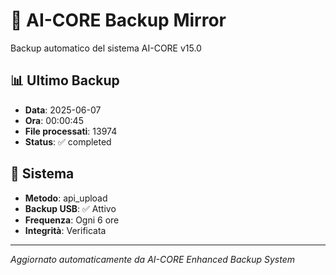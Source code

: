 # 🧬 AI-CORE Backup Mirror

Backup automatico del sistema AI-CORE v15.0

## 📊 Ultimo Backup
- **Data**: 2025-06-07
- **Ora**: 00:00:45
- **File processati**: 13974
- **Status**: ✅ completed

## 🎯 Sistema
- **Metodo**: api_upload
- **Backup USB**: ✅ Attivo
- **Frequenza**: Ogni 6 ore
- **Integrità**: Verificata

---
*Aggiornato automaticamente da AI-CORE Enhanced Backup System*
